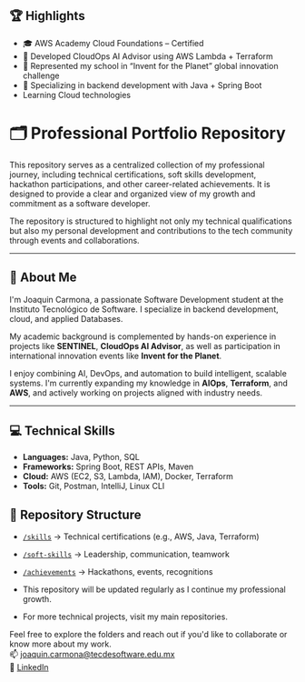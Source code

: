 ## 🏆 Highlights

- 🎓 AWS Academy Cloud Foundations – Certified
- 🧠 Developed CloudOps AI Advisor using AWS Lambda + Terraform
- 🤝 Represented my school in “Invent for the Planet” global innovation challenge
- 🔧 Specializing in backend development with Java + Spring Boot
- Learning Cloud technologies

# 🗂️ Professional Portfolio Repository

This repository serves as a centralized collection of my professional journey, including technical certifications, soft skills development, hackathon participations, and other career-related achievements. It is designed to provide a clear and organized view of my growth and commitment as a software developer.

The repository is structured to highlight not only my technical qualifications but also my personal development and contributions to the tech community through events and collaborations.

---
## 👤 About Me

I'm Joaquin Carmona, a passionate Software Development student at the Instituto Tecnológico de Software. I specialize in backend development, cloud, and applied Databases.

My academic background is complemented by hands-on experience in projects like **SENTINEL**, **CloudOps AI Advisor**, as well as participation in international innovation events like **Invent for the Planet**.

I enjoy combining AI, DevOps, and automation to build intelligent, scalable systems. I'm currently expanding my knowledge in **AIOps**, **Terraform**, and **AWS**, and actively working on projects aligned with industry needs.

---

## 💻 Technical Skills

- **Languages:** Java, Python, SQL  
- **Frameworks:** Spring Boot, REST APIs, Maven  
- **Cloud:** AWS (EC2, S3, Lambda, IAM), Docker, Terraform  
- **Tools:** Git, Postman, IntelliJ, Linux CLI

## 📁 Repository Structure

- [`/skills`](./skills) → Technical certifications (e.g., AWS, Java, Terraform)
- [`/soft-skills`](./soft-skills) → Leadership, communication, teamwork
- [`/achievements`](./achievements) → Hackathons, events, recognitions


- This repository will be updated regularly as I continue my professional growth.
- For more technical projects, visit my main repositories.

Feel free to explore the folders and reach out if you'd like to collaborate or know more about my work.  
📫 joaquin.carmona@tecdesoftware.edu.mx  
🔗 [LinkedIn](https://linkedin.com/in/joaquin-carmona)
